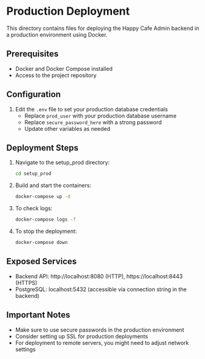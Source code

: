 # Production Deployment

This directory contains files for deploying the Happy Cafe Admin backend in a production environment using Docker.

## Prerequisites

- Docker and Docker Compose installed
- Access to the project repository

## Configuration

1. Edit the `.env` file to set your production database credentials
   - Replace `prod_user` with your production database username
   - Replace `secure_password_here` with a strong password
   - Update other variables as needed

## Deployment Steps

1. Navigate to the setup_prod directory:
   ```bash
   cd setup_prod
   ```

2. Build and start the containers:
   ```bash
   docker-compose up -d
   ```

3. To check logs:
   ```bash
   docker-compose logs -f
   ```

4. To stop the deployment:
   ```bash
   docker-compose down
   ```

## Exposed Services

- Backend API: http://localhost:8080 (HTTP), https://localhost:8443 (HTTPS)
- PostgreSQL: localhost:5432 (accessible via connection string in the backend)

## Important Notes

- Make sure to use secure passwords in the production environment
- Consider setting up SSL for production deployments
- For deployment to remote servers, you might need to adjust network settings 